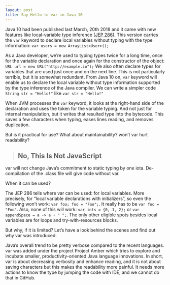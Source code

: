 ```yaml
---
layout: post
title: Say Hello to var in Java 10
---
```


Java 10 had been published last March, 20th 2018 and it came with new features like local-variable type inference ([JEP 286](http://openjdk.java.net/jeps/286)). This version carries the `var` keyword to declare local variables without typing with the type information: `var users = new ArrayList<User>();`

As a Java developer, we’re used to typing types twice for a long time, once for the variable declaration and once again for the constructor of the object: `URL url = new URL("http://example.io");` We also often declare types for variables that are used just once and on the next line. This is not particularly terrible, but it is somewhat redundant. From Java 10 on, `var` keyword will enable us to declare the local variable without type information supported by the type inference of the Java compiler. We can write a simpler code `String str = "Hello!"` like `var str = "Hello!"`

When JVM processes the `var` keyword, it looks at the right-hand side of the declaration and uses the token for the variable typing. And not just for internal manipulation, but it writes that resulted type into the bytecode. This saves a few characters when typing, eases lines reading, and removes duplication.

But is it practical for use? What about maintainability? won’t var hurt readability?

> ## No, This Is Not JavaScript

var will not change Java’s commitment to static typing by one iota. De-compilation of the .class file will give code without var. 

When it can be used?

The JEP 286 tells where var can be used: for local variables. More precisely, for “local variable declarations with initializers”, so even the following won’t work: `var foo; foo = "Foo";`. It really has to be `var foo = "Foo"`.  Also, none of this will work: `var ints = {0, 1, 2};` or `var appendSpace = a -> a + " ";`. The only other eligible spots besides local variables are for loops and try-with-resources blocks.

But why, if it is limited? Let’s have a look behind the scenes and find out why var was introduced.

Java’s overall trend to be pretty verbose compared to the recent languages. var was added under the project Project Amber which tries to explore and incubate smaller, productivity-oriented Java language innovations. In short, var is about decreasing verbosity and enhance reading, and it is not about saving characters but this makes the readability more painful. It needs more actions to know the type by jumping the code with IDE, and we cannot do that in GitHub.